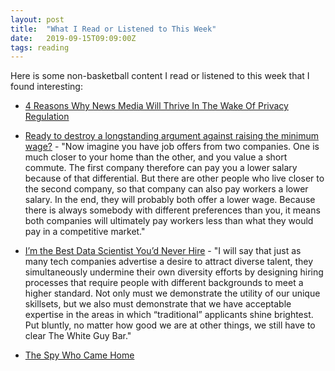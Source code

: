 ```yaml
---
layout: post
title:  "What I Read or Listened to This Week"
date:   2019-09-15T09:09:00Z
tags: reading
---
```

Here is some non-basketball content I read or listened to this week that I found interesting:


* [4 Reasons Why News Media Will Thrive In The Wake Of Privacy Regulation](https://adexchanger.com/the-sell-sider/4-reasons-why-news-media-will-thrive-in-the-wake-of-privacy-regulation/)

* [Ready to destroy a longstanding argument against raising the minimum wage?](https://qz.com/work/1696971/why-we-can-raise-the-us-minimum-wage-without-destroying-jobs/) - "Now imagine you have job offers from two companies. One is much closer to your home than the other, and you value a short commute.  The first company therefore can pay you a lower salary because of that differential. But there are other people who live closer to the second company, so that company can also pay workers a lower salary. In the end, they will probably both offer a lower wage. Because there is always somebody with different preferences than you, it means both companies will ultimately pay workers less than what they would pay in a competitive market."

* [I’m the Best Data Scientist You’d Never Hire](https://medium.com/@aawinecoff/im-the-best-data-scientist-you-d-never-hire-700b751a3b2e) - "I will say that just as many tech companies advertise a desire to attract diverse talent, they simultaneously undermine their own diversity efforts by designing hiring processes that require people with different backgrounds to meet a higher standard. Not only must we demonstrate the utility of our unique skillsets, but we also must demonstrate that we have acceptable expertise in the areas in which “traditional” applicants shine brightest. Put bluntly, no matter how good we are at other things, we still have to clear The White Guy Bar."

* [The Spy Who Came Home](https://www.newyorker.com/magazine/2018/05/07/the-spy-who-came-home)
